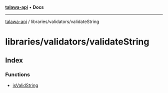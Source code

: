 [**talawa-api**](../../../README.md) • **Docs**

***

[talawa-api](../../../modules.md) / libraries/validators/validateString

# libraries/validators/validateString

## Index

### Functions

- [isValidString](functions/isValidString.md)
